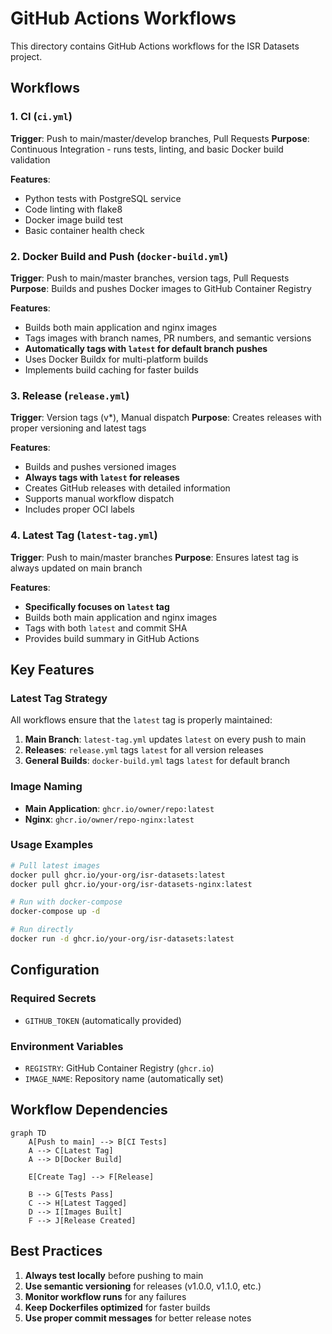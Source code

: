 # GitHub Actions Workflows

This directory contains GitHub Actions workflows for the ISR Datasets project.

## Workflows

### 1. CI (`ci.yml`)
**Trigger**: Push to main/master/develop branches, Pull Requests
**Purpose**: Continuous Integration - runs tests, linting, and basic Docker build validation

**Features**:
- Python tests with PostgreSQL service
- Code linting with flake8
- Docker image build test
- Basic container health check

### 2. Docker Build and Push (`docker-build.yml`)
**Trigger**: Push to main/master branches, version tags, Pull Requests
**Purpose**: Builds and pushes Docker images to GitHub Container Registry

**Features**:
- Builds both main application and nginx images
- Tags images with branch names, PR numbers, and semantic versions
- **Automatically tags with `latest` for default branch pushes**
- Uses Docker Buildx for multi-platform builds
- Implements build caching for faster builds

### 3. Release (`release.yml`)
**Trigger**: Version tags (v*), Manual dispatch
**Purpose**: Creates releases with proper versioning and latest tags

**Features**:
- Builds and pushes versioned images
- **Always tags with `latest` for releases**
- Creates GitHub releases with detailed information
- Supports manual workflow dispatch
- Includes proper OCI labels

### 4. Latest Tag (`latest-tag.yml`)
**Trigger**: Push to main/master branches
**Purpose**: Ensures latest tag is always updated on main branch

**Features**:
- **Specifically focuses on `latest` tag**
- Builds both main application and nginx images
- Tags with both `latest` and commit SHA
- Provides build summary in GitHub Actions

## Key Features

### Latest Tag Strategy
All workflows ensure that the `latest` tag is properly maintained:

1. **Main Branch**: `latest-tag.yml` updates `latest` on every push to main
2. **Releases**: `release.yml` tags `latest` for all version releases
3. **General Builds**: `docker-build.yml` tags `latest` for default branch

### Image Naming
- **Main Application**: `ghcr.io/owner/repo:latest`
- **Nginx**: `ghcr.io/owner/repo-nginx:latest`

### Usage Examples

```bash
# Pull latest images
docker pull ghcr.io/your-org/isr-datasets:latest
docker pull ghcr.io/your-org/isr-datasets-nginx:latest

# Run with docker-compose
docker-compose up -d

# Run directly
docker run -d ghcr.io/your-org/isr-datasets:latest
```

## Configuration

### Required Secrets
- `GITHUB_TOKEN` (automatically provided)

### Environment Variables
- `REGISTRY`: GitHub Container Registry (`ghcr.io`)
- `IMAGE_NAME`: Repository name (automatically set)

## Workflow Dependencies

```mermaid
graph TD
    A[Push to main] --> B[CI Tests]
    A --> C[Latest Tag]
    A --> D[Docker Build]
    
    E[Create Tag] --> F[Release]
    
    B --> G[Tests Pass]
    C --> H[Latest Tagged]
    D --> I[Images Built]
    F --> J[Release Created]
```

## Best Practices

1. **Always test locally** before pushing to main
2. **Use semantic versioning** for releases (v1.0.0, v1.1.0, etc.)
3. **Monitor workflow runs** for any failures
4. **Keep Dockerfiles optimized** for faster builds
5. **Use proper commit messages** for better release notes

